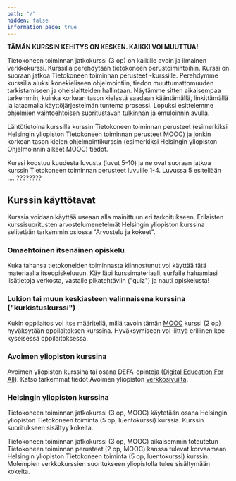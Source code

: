 ```yaml
---
path: "/"
hidden: false
information_page: true
---
```


**<blink>TÄMÄN KURSSIN KEHITYS ON KESKEN. KAIKKI VOI MUUTTUA!</blink>**

Tietokoneen toiminnan jatkokurssi (3 op) on kaikille avoin ja ilmainen verkkokurssi. Kurssilla perehdytään tietokoneen perustoimintoihin. Kurssi on suoraan jatkoa Tietokoneen toiminnan perusteet -kurssille. Perehdymme kurssilla aluksi konekieliseen ohjelmointiin, tiedon muuttumattomuuden tarkistamiseen ja oheislaitteiden hallintaan. Näytämme sitten aikaisempaa tarkemmin, kuinka korkean tason kielestä saadaan kääntämällä, linkittämällä ja lataamalla käyttöjärjestelmän tuntema prosessi. Lopuksi esittelemme ohjelmien vaihtoehtoisen suoritustavan tulkinnan ja emuloinnin avulla.

Lähtötietoina kurssilla kurssin Tietokoneen toiminnan perusteet (esimerkiksi Helsingin yliopiston Tietokoneen toiminnan perusteet MOOC)  ja jonkin korkean tason kielen ohjelmointikurssin (esimerkiksi Helsingin yliopiston Ohjelmoinnin alkeet MOOC) tiedot.

Kurssi koostuu kuudesta luvusta (luvut 5-10) ja ne ovat suoraan jatkoa kurssin Tietokoneen toiminnan perusteet luvuille 1-4. Luvussa 5 esitellään ....  ????????

## Kurssin käyttötavat
Kurssia voidaan käyttää useaan alla mainittuun eri tarkoitukseen. Erilaisten kurssisuoritusten arvostelumenetelmät Helsingin yliopiston kurssina selitetään tarkemmin osiossa "Arvostelu ja kokeet".

### Omaehtoinen itsenäinen opiskelu
Kuka tahansa tietokoneiden toiminnasta kiinnostunut voi käyttää tätä materiaalia itseopiskeluuun. Käy läpi kurssimateriaali, surfaile haluamiasi lisätietoja verkosta, vastaile pikatehtäviin ("quiz") ja nauti opiskelusta!

### Lukion tai muun keskiasteen valinnaisena kurssina ("kurkistuskurssi")
Kukin oppilaitos voi itse määritellä, millä tavoin tämän [MOOC](https://mooc.fi/) kurssi (2 op) hyväksytään oppilaitoksen kurssina. Hyväksymiseen voi liittyä erillinen koe kyseisessä oppilaitoksessa.

### Avoimen yliopiston kurssina
Avoimen yliopiston kurssina tai osana DEFA-opintoja ([Digital Education For All](https://www.helsinki.fi/fi/projektit/digital-education-for-all)). Katso tarkemmat tiedot Avoimen yliopiston [verkkosivuilta](https://www.helsinki.fi/fi/avoin-yliopisto).

### Helsingin yliopiston kurssina
Tietokoneen toiminnan jatkokurssi (3 op, MOOC) käytetään osana Helsingin yliopiston Tietokoneen toiminta (5 op, luentokurssi) kurssia. Kurssin suoritukseen sisältyy kokeita.

Tietokoneen toiminnan jatkokurssi (3 op, MOOC) aikaisemmin toteutetun Tietokoneen toiminnan perusteet (2 op, MOOC) kanssa tulevat korvaamaan Helsingin yliopiston Tietokoneen toiminta (5 op, luentokurssi) kurssin. Molempien verkkokurssien suoritukseen yliopistolla tulee sisältymään kokeita.
